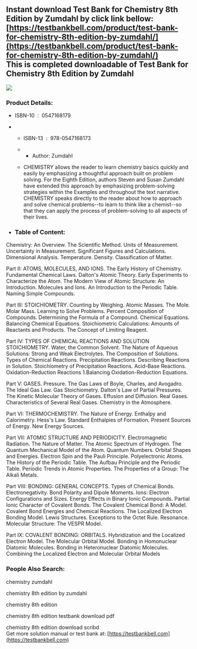 Instant download **Test Bank for Chemistry 8th Edition by Zumdahl** by click link bellow:  
[https://testbankbell.com/product/test-bank-for-chemistry-8th-edition-by-zumdahl/](https://testbankbell.com/product/test-bank-for-chemistry-8th-edition-by-zumdahl/)  
This is completed downloadable of Test Bank for Chemistry 8th Edition by Zumdahl
--------------------------------------------------------------------------------


![](https://testbankbell.com/wp-content/uploads/2023/05/Chemistry-8e-Zumdahl.jpeg)
### Product Details:


* ISBN-10 ‏ : ‎ 0547168179
* * ISBN-13 ‏ : ‎ 978-0547168173
  * * Author: Zumdahl
   
  * CHEMISTRY allows the reader to learn chemistry basics quickly and easily by emphasizing a thoughtful approach built on problem solving. For the Eighth Edition, authors Steven and Susan Zumdahl have extended this approach by emphasizing problem-solving strategies within the Examples and throughout the text narrative. CHEMISTRY speaks directly to the reader about how to approach and solve chemical problems--to learn to think like a chemist--so that they can apply the process of problem-solving to all aspects of their lives.
 
* ### Table of Content:

Chemistry: An Overview. The Scientific Method. Units of Measurement. Uncertainty in Measurement. Significant Figures and Calculations. Dimensional Analysis. Temperature. Density. Classification of Matter.

Part II: ATOMS, MOLECULES, AND IONS. The Early History of Chemistry. Fundamental Chemical Laws. Dalton's Atomic Theory. Early Experiments to Characterize the Atom. The Modern View of Atomic Structure: An Introduction. Molecules and Ions. An Introduction to the Periodic Table. Naming Simple Compounds.

Part III: STOICHIOMETRY. Counting by Weighing. Atomic Masses. The Mole. Molar Mass. Learning to Solve Problems. Percent Composition of Compounds. Determining the Formula of a Compound. Chemical Equations. Balancing Chemical Equations. Stoichiometric Calculations: Amounts of Reactants and Products. The Concept of Limiting Reagent.

Part IV: TYPES OF CHEMICAL REACTIONS AND SOLUTION STOICHIOMETRY. Water, the Common Solvent. The Nature of Aqueous Solutions: Strong and Weak Electrolytes. The Composition of Solutions. Types of Chemical Reactions. Precipitation Reactions. Describing Reactions in Solution. Stoichiometry of Precipitation Reactions. Acid-Base Reactions. Oxidation-Reduction Reactions 1.Balancing Oxidation-Reduction Equations.

Part V: GASES. Pressure. The Gas Laws of Boyle, Charles, and Avogadro. The Ideal Gas Law. Gas Stoichiometry. Dalton's Law of Partial Pressures. The Kinetic Molecular Theory of Gases. Effusion and Diffusion. Real Gases. Characteristics of Several Real Gases. Chemistry in the Atmosphere.

Part VI: THERMOCHEMISTRY. The Nature of Energy. Enthalpy and Calorimetry. Hess's Law. Standard Enthalpies of Formation. Present Sources of Energy. New Energy Sources.

Part VII: ATOMIC STRUCTURE AND PERIODICITY. Electromagnetic Radiation. The Nature of Matter. The Atomic Spectrum of Hydrogen. The Quantum Mechanical Model of the Atom. Quantum Numbers. Orbital Shapes and Energies. Electron Spin and the Pauli Principle. Polyelectronic Atoms. The History of the Periodic Table. The Aufbau Principle and the Periodic Table. Periodic Trends in Atomic Properties. The Properties of a Group: The Alkali Metals.

Part VIII: BONDING: GENERAL CONCEPTS. Types of Chemical Bonds. Electronegativity. Bond Polarity and Dipole Moments. Ions: Electron Configurations and Sizes. Energy Effects in Binary Ionic Compounds. Partial Ionic Character of Covalent Bonds. The Covalent Chemical Bond: A Model. Covalent Bond Energies and Chemical Reactions. The Localized Electron Bonding Model. Lewis Structures. Exceptions to the Octet Rule. Resonance. Molecular Structure: The VESPR Model.

Part IX: COVALENT BONDING: ORBITALS. Hybridization and the Localized Electron Model. The Molecular Orbital Model. Bonding in Homonuclear Diatomic Molecules. Bonding in Heteronuclear Diatomic Molecules. Combining the Localized Electron and Molecular Orbital Models
### People Also Search:


chemistry zumdahl

chemistry 8th edition by zumdahl

chemistry 8th edition

chemistry 8th edition testbank download pdf

chemistry 8th edition download scribd  
 Get more solution manual or test bank at: [https://testbankbell.com](https://testbankbell.com)
